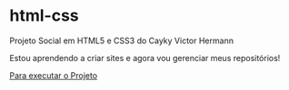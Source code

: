 # html-css
  Projeto Social em HTML5 e CSS3 do Cayky Victor Hermann

 Estou aprendendo a criar sites e agora vou gerenciar meus repositórios!

<a href="https://caykyvictor.github.io/projeto-social/index.html/">Para executar o Projeto</a>

